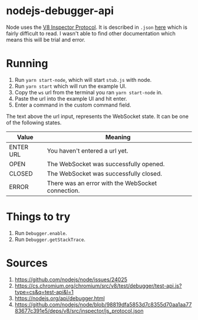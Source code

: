 # nodejs-debugger-api

Node uses the [V8 Inspector Protocol](https://v8.dev/docs/inspector). It is described in `.json` [here](https://github.com/nodejs/node/blob/98819dfa5853d7c8355d70aa1aa7783677c391e5/deps/v8/src/inspector/js_protocol.json) which is fairly difficult to read. I wasn't able to find other documentation which means this will be trial and error.

# Running

1. Run `yarn start-node`, which will start `stub.js` with node.
2. Run `yarn start` which will run the example UI.
3. Copy the `ws` url from the terminal you ran `yarn start-node` in.
4. Paste the url into the example UI and hit enter.
5. Enter a command in the custom command field.

The text above the url input, represents the WebSocket state. It can be one of the following states.

| Value     | Meaning                                           |
| --------- | ------------------------------------------------- |
| ENTER URL | You haven't entered a url yet.                    |
| OPEN      | The WebSocket was successfully opened.            |
| CLOSED    | The WebSocket was successfully closed.            |
| ERROR     | There was an error with the WebSocket connection. |

# Things to try

1. Run `Debugger.enable`.
2. Run `Debugger.getStackTrace`.

# Sources

1. https://github.com/nodejs/node/issues/24025
2. https://cs.chromium.org/chromium/src/v8/test/debugger/test-api.js?type=cs&q=test-api&l=1
3. https://nodejs.org/api/debugger.html
4. https://github.com/nodejs/node/blob/98819dfa5853d7c8355d70aa1aa7783677c391e5/deps/v8/src/inspector/js_protocol.json
